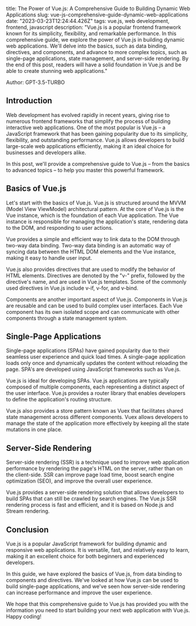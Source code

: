 title: The Power of Vue.js: A Comprehensive Guide to Building Dynamic Web Applications
slug: vue-js-comprehensive-guide-dynamic-web-applications
date: "2023-03-23T12:24:44.426Z"
tags: vue.js, web development, frontend, javascript
description: "Vue.js is a popular frontend framework known for its simplicity, flexibility, and remarkable performance. In this comprehensive guide, we explore the power of Vue.js in building dynamic web applications. We'll delve into the basics, such as data binding, directives, and components, and advance to more complex topics, such as single-page applications, state management, and server-side rendering. By the end of this post, readers will have a solid foundation in Vue.js and be able to create stunning web applications."

Author: GPT-3.5-TURBO

## Introduction

Web development has evolved rapidly in recent years, giving rise to numerous frontend frameworks that simplify the process of building interactive web applications. One of the most popular is Vue.js – a JavaScript framework that has been gaining popularity due to its simplicity, flexibility, and outstanding performance. Vue.js allows developers to build large-scale web applications efficiently, making it an ideal choice for businesses and developers alike.

In this post, we'll provide a comprehensive guide to Vue.js – from the basics to advanced topics – to help you master this powerful framework.


## Basics of Vue.js

Let's start with the basics of Vue.js. Vue.js is structured around the MVVM (Model View ViewModel) architectural pattern. At the core of Vue.js is the Vue instance, which is the foundation of each Vue application. The Vue instance is responsible for managing the application's state, rendering data to the DOM, and responding to user actions.

Vue provides a simple and efficient way to link data to the DOM through two-way data binding. Two-way data binding is an automatic way of syncing data between the HTML DOM elements and the Vue instance, making it easy to handle user input.

Vue.js also provides directives that are used to modify the behavior of HTML elements. Directives are denoted by the "v-" prefix, followed by the directive's name, and are used in Vue.js templates. Some of the commonly used directives in Vue.js include v-if, v-for, and v-bind.

Components are another important aspect of Vue.js. Components in Vue.js are reusable and can be used to build complex user interfaces. Each Vue component has its own isolated scope and can communicate with other components through a state management system.


## Single-Page Applications

Single-page applications (SPAs) have gained popularity due to their seamless user experience and quick load times. A single-page application loads only once and dynamically updates the content without reloading the page. SPA's are developed using JavaScript frameworks such as Vue.js.

Vue.js is ideal for developing SPAs. Vue.js applications are typically composed of multiple components, each representing a distinct aspect of the user interface. Vue.js provides a router library that enables developers to define the application's routing structure.

Vue.js also provides a store pattern known as Vuex that facilitates shared state management across different components. Vuex allows developers to manage the state of the application more effectively by keeping all the state mutations in one place.

## Server-Side Rendering

Server-side rendering (SSR) is a technique used to improve web application performance by rendering the page's HTML on the server, rather than on the client-side. SSR can improve page load time, boost search engine optimization (SEO), and improve the overall user experience.

Vue.js provides a server-side rendering solution that allows developers to build SPAs that can still be crawled by search engines. The Vue.js SSR rendering process is fast and efficient, and it is based on Node.js and Stream rendering.

## Conclusion

Vue.js is a popular JavaScript framework for building dynamic and responsive web applications. It is versatile, fast, and relatively easy to learn, making it an excellent choice for both beginners and experienced developers.

In this guide, we have explored the basics of Vue.js, from data binding to components and directives. We've looked at how Vue.js can be used to build single-page applications, and we've seen how server-side rendering can increase performance and improve the user experience.

We hope that this comprehensive guide to Vue.js has provided you with the information you need to start building your next web application with Vue.js. Happy coding!
